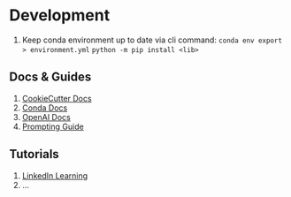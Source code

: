 # Development

1. Keep conda environment up to date via cli command:
`conda env export > environment.yml`
`python -m pip install <lib>`

## Docs & Guides

1. [CookieCutter Docs](https://cookiecutter-data-science.drivendata.org/)
2. [Conda Docs](https://docs.conda.io/projects/conda/en/stable/user-guide/index.html)
3. [OpenAI Docs](https://platform.openai.com/docs/quickstart)
4. [Prompting Guide](https://www.promptingguide.ai/techniques)

## Tutorials

1. [LinkedIn Learning](https://www.linkedin.com/learning/developing-with-nondeterministic-apis/setting-a-seed-value?resume=false&u=67660530)
2. ...